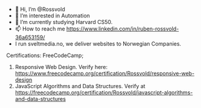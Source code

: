 - 👋 Hi, I’m @Rossvold
- 👀 I’m interested in Automation
- 🌱 I’m currently studying Harvard CS50.
- 📫 How to reach me https://www.linkedin.com/in/ruben-rossvold-36a653159/
- I run sveltmedia.no, we deliver websites to Norwegian Companies. 


Certifications:
FreeCodeCamp;
1. Responsive Web Design. Verify here: https://www.freecodecamp.org/certification/Rossvold/responsive-web-design
2. JavaScript Algorithms and Data Structures. Verify at https://freecodecamp.org/certification/Rossvold/javascript-algorithms-and-data-structures

